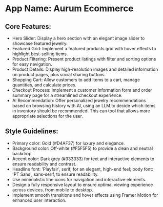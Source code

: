 # **App Name**: Aurum Ecommerce

## Core Features:

- Hero Slider: Display a hero section with an elegant image slider to showcase featured jewelry.
- Featured Grid: Implement a featured products grid with hover effects to highlight best-selling items.
- Product Filtering: Present product listings with filter and sorting options for easy navigation.
- Product Details: Display high-resolution images and detailed information on product pages, plus social sharing buttons.
- Shopping Cart: Allow customers to add items to a cart, manage quantities, and calculate prices.
- Checkout Process: Implement a customer information form and order summary page for a streamlined checkout experience.
- AI Recommendation: Offer personalized jewelry recommendations based on browsing history with AI, using an LLM to decide which items in inventory should be recommended. This can tool that allows more appropriate selections for the user.

## Style Guidelines:

- Primary color: Gold (#D4AF37) for luxury and elegance.
- Background color: Off-white (#F5F5F5) to provide a clean and neutral backdrop.
- Accent color: Dark grey (#333333) for text and interactive elements to ensure readability and contrast.
- Headline font: 'Playfair', serif, for an elegant, high-end feel; body font: 'PT Sans', sans-serif, to ensure readability.
- Use minimalistic line icons for navigation and interactive elements.
- Design a fully responsive layout to ensure optimal viewing experience across devices, from mobile to desktop.
- Implement smooth transitions and hover effects using Framer Motion for enhanced user interaction.